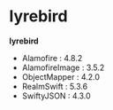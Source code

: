 # lyrebird 

__lyrebird__

* Alamofire : 4.8.2
* AlamofireImage : 3.5.2
* ObjectMapper : 4.2.0
* RealmSwift : 5.3.6
* SwiftyJSON : 4.3.0

